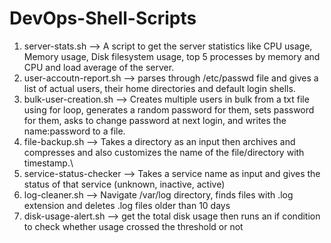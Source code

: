 # DevOps-Shell-Scripts

1. server-stats.sh --> A script to get the server statistics like CPU usage, Memory usage, Disk filesystem usage, top 5 processes by memory and CPU and load average of the server.
2. user-accoutn-report.sh --> parses through /etc/passwd file and gives a list of actual users, their home directories and default login shells.
3. bulk-user-creation.sh --> Creates multiple users in bulk from a txt file using for loop, generates a random password for them, sets password for them, asks to change password at next login, and writes the name:password to a file.
4. file-backup.sh --> Takes a directory as an input then archives and compresses and also customizes the name of the file/directory with timestamp.\
5. service-status-checker --> Takes a service name as input and gives the status of that service (unknown, inactive, active)
6. log-cleaner.sh --> Navigate /var/log directory, finds files with .log extension and deletes .log files older than 10 days
7. disk-usage-alert.sh --> get the total disk usage then runs an if condition to check whether usage crossed the threshold or not
